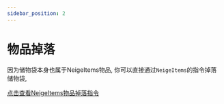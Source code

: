 ```yaml
---
sidebar_position: 2
---
```


# 物品掉落

因为储物袋本身也属于NeigeItems物品, 你可以直接通过`NeigeItems`的指令掉落储物袋,

[点击查看NeigeItems物品掉落指令](https://neige7.github.io/NeigeItems-Wiki-Docusaurus/指令/物品掉落#drop)
